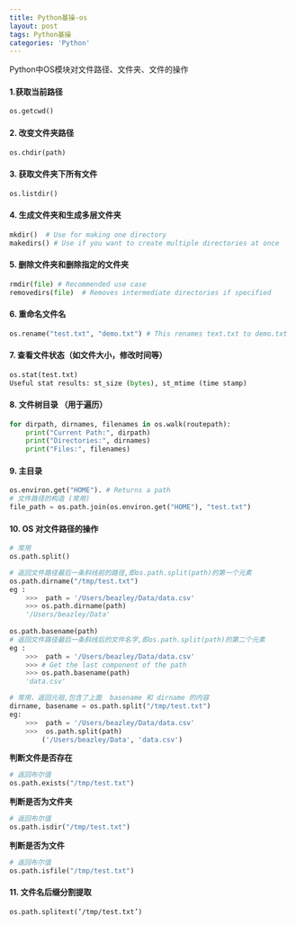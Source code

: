 ```yaml
---
title: Python基操-os 
layout: post
tags: Python基操
categories: 'Python'
---
```


Python中OS模块对文件路径、文件夹、文件的操作

#### 1.获取当前路径 

```python
os.getcwd()
```

#### 2. 改变文件夹路径    
```python
os.chdir(path)
```

#### 3. 获取文件夹下所有文件 
```python
os.listdir()
```

#### 4. 生成文件夹和生成多层文件夹 
```python
mkdir()  # Use for making one directory
makedirs() # Use if you want to create multiple directories at once
```

#### 5. 删除文件夹和删除指定的文件夹
```python
rmdir(file) # Recommended use case
removedirs(file)  # Removes intermediate directories if specified
```
#### 6. 重命名文件名 
```python
os.rename("test.txt", "demo.txt") # This renames text.txt to demo.txt
```
#### 7. 查看文件状态（如文件大小，修改时间等）
```python
os.stat(test.txt)
Useful stat results: st_size (bytes), st_mtime (time stamp)
```

#### 8. 文件树目录 （用于遍历）
```python
for dirpath, dirnames, filenames in os.walk(routepath): 
    print("Current Path:", dirpath)
    print("Directories:", dirnames)
    print("Files:", filenames)
```

#### 9. 主目录 
```python
os.environ.get("HOME"). # Returns a path
# 文件路径的构造 (常用)
file_path = os.path.join(os.environ.get("HOME"), "test.txt")
```
#### 10. OS 对文件路径的操作 

```python
# 常用
os.path.split()
```

```python
# 返回文件路径最后一条斜线前的路径,即os.path.split(path)的第一个元素
os.path.dirname("/tmp/test.txt")
eg : 
    >>>  path = '/Users/beazley/Data/data.csv'
    >>> os.path.dirname(path)
	'/Users/beazley/Data'
 
os.path.basename(path)
# 返回文件路径最后一条斜线后的文件名字,即os.path.split(path)的第二个元素
eg : 
    >>>  path = '/Users/beazley/Data/data.csv'
    >>> # Get the last component of the path
    >>> os.path.basename(path)
	'data.csv'
```
```python
# 常用，返回元祖,包含了上面  basename 和 dirname 的内容
dirname, basename = os.path.split("/tmp/test.txt")
eg:
    >>>  path = '/Users/beazley/Data/data.csv'
    >>>  os.path.split(path)
		('/Users/beazley/Data', 'data.csv')
```
**判断文件是否存在**

```python
# 返回布尔值 
os.path.exists("/tmp/test.txt")
```
**判断是否为文件夹**

```python
# 返回布尔值 
os.path.isdir("/tmp/test.txt")
```
**判断是否为文件**

```python
# 返回布尔值 
os.path.isfile("/tmp/test.txt")
```
#### 11. 文件名后缀分割提取
```
os.path.splitext(‘/tmp/test.txt’)
```